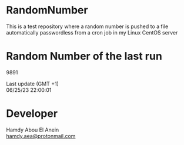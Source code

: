 # RandomNumber    
This is a test repository where a random number is pushed to a file automatically passwordless from a cron job in my Linux CentOS server    
# Random Number of the last run   
9891
      
Last update (GMT +1)    
06/25/23 22:00:01
# Developer    
Hamdy Abou El Anein   
hamdy.aea@protonmail.com

